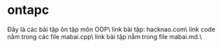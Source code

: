 # ontapc
Đây là các bài tập ôn tập môn OOP\\
link bài tập: hacknao.com\\
link code nằm trong các file mabai.cpp\\
link bài tập nằm trong file mabai.md.\\
